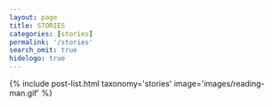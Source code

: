 ```yaml
---
layout: page
title: STORIES
categories: [stories]
permalink: '/stories'
search_omit: true
hidelogo: true
---
```

{% include post-list.html taxonomy='stories' image='images/reading-man.gif' %}
